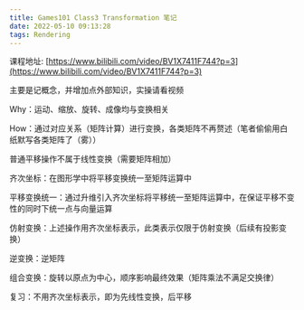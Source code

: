 ```yaml
---
title: Games101 Class3 Transformation 笔记
date: 2022-05-10 09:13:28
tags: Rendering
---
```


课程地址: [https://www.bilibili.com/video/BV1X7411F744?p=3](https://www.bilibili.com/video/BV1X7411F744?p=3)

主要是记概念，并增加点外部知识，实操请看视频

Why：运动、缩放、旋转、成像均与变换相关

How：通过对应关系（矩阵计算）进行变换，各类矩阵不再赘述（笔者偷偷用白纸默写各类矩阵了（雾））

普通平移操作不属于线性变换（需要矩阵相加）

齐次坐标：在图形学中将平移变换统一至矩阵运算中

平移变换统一：通过升维引入齐次坐标将平移统一至矩阵运算中，在保证平移不变性的同时下统一点与向量运算

仿射变换：上述操作用齐次坐标表示，此类表示仅限于仿射变换（后续有投影变换）

逆变换：逆矩阵

组合变换：旋转以原点为中心，顺序影响最终效果（矩阵乘法不满足交换律）

复习：不用齐次坐标表示，即为先线性变换，后平移